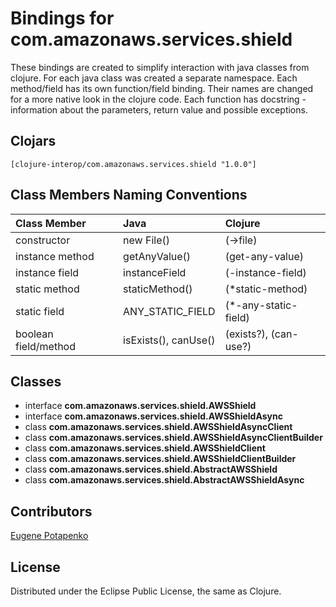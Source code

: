 # Bindings for com.amazonaws.services.shield

These bindings are created to simplify interaction with java classes from clojure.
For each java class was created a separate namespace.
Each method/field has its own function/field binding.
Their names are changed for a more native look in the clojure code. Each function has docstring - information about the parameters, return value and possible exceptions.

## Clojars

```
[clojure-interop/com.amazonaws.services.shield "1.0.0"]
```

## Class Members Naming Conventions

| Class Member | Java | Clojure |
|:--|:--|:--|
| constructor | new File() | (->file) |
| instance method | getAnyValue() | (get-any-value) |
| instance field | instanceField | (-instance-field) |
| static method | staticMethod() | (*static-method) |
| static field | ANY_STATIC_FIELD | (*-any-static-field) |
| boolean field/method | isExists(), canUse() | (exists?), (can-use?) |

## Classes

- interface **com.amazonaws.services.shield.AWSShield**
- interface **com.amazonaws.services.shield.AWSShieldAsync**
- class **com.amazonaws.services.shield.AWSShieldAsyncClient**
- class **com.amazonaws.services.shield.AWSShieldAsyncClientBuilder**
- class **com.amazonaws.services.shield.AWSShieldClient**
- class **com.amazonaws.services.shield.AWSShieldClientBuilder**
- class **com.amazonaws.services.shield.AbstractAWSShield**
- class **com.amazonaws.services.shield.AbstractAWSShieldAsync**

## Contributors

[Eugene Potapenko](https://github.com/potapenko/)

## License

Distributed under the Eclipse Public License, the same as Clojure.

